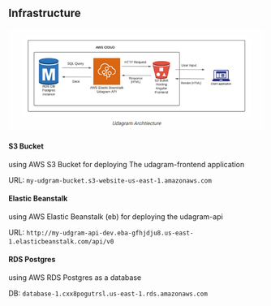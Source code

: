 ## Infrastructure

![Infrastructure](flow-diagram.png)

#### S3 Bucket

using AWS S3 Bucket for deploying The udagram-frontend application

URL: `my-udgram-bucket.s3-website-us-east-1.amazonaws.com`

#### Elastic Beanstalk

using AWS Elastic Beanstalk (eb) for deploying the udagram-api

URL: `http://my-udgram-api-dev.eba-gfhjdju8.us-east-1.elasticbeanstalk.com/api/v0`

#### RDS Postgres

using AWS RDS Postgres as a database

DB: `database-1.cxx8pogutrsl.us-east-1.rds.amazonaws.com`
